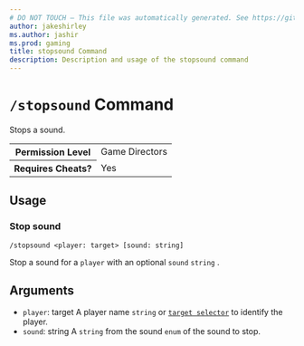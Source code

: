 ```yaml
---
# DO NOT TOUCH — This file was automatically generated. See https://github.com/mojang/minecraftapidocsgenerator to modify descriptions, examples, etc.
author: jakeshirley
ms.author: jashir
ms.prod: gaming
title: stopsound Command
description: Description and usage of the stopsound command
---
```

# `/stopsound` Command
Stops a sound.

<table>
  <tr>
    <th>Permission Level</th>
    <td>Game Directors</td>
  </tr>
  <tr>
    <th>Requires Cheats?</th>
    <td>Yes</td>
  </tr>
</table>

## Usage
### Stop sound
`/stopsound <player: target> [sound: string]`

Stop a sound for a `player` with an optional `sound` `string` .

## Arguments
- `player`: target
A player name `string` or [`target selector`](https://learn.microsoft.com/minecraft/creator/documents/commandsintroduction#target-selectors) to identify the player.
- `sound`: string
A `string` from the sound `enum` of the sound to stop.
